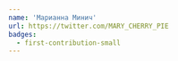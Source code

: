 ```yaml
---
name: 'Марианна Минич'
url: https://twitter.com/MARY_CHERRY_PIE
badges:
  - first-contribution-small
---
```


